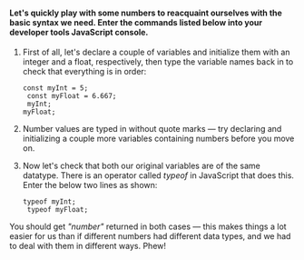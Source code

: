 #### Let's quickly play with some numbers to reacquaint ourselves with the basic syntax we need. Enter the commands listed below into your developer tools JavaScript console.

1. First of all, let's declare a couple of variables and initialize them with an integer and a float, respectively, then type the variable names back in to check that everything is in order:

    <code>const myInt = 5;<br>
    const myFloat = 6.667;<br>
    myInt;
    myFloat;</code>

2. Number values are typed in without quote marks — try declaring and initializing a couple more variables containing numbers before you move on.

3. Now let's check that both our original variables are of the same datatype. There is an operator called <em>typeof</em> in JavaScript that does this. Enter the below two lines as shown:

    <code>typeof myInt;<br>
    typeof myFloat;</code>

You should get <em>"number"</em> returned in both cases — this makes things a lot easier for us than if different numbers had different data types, and we had to deal with them in different ways. Phew!